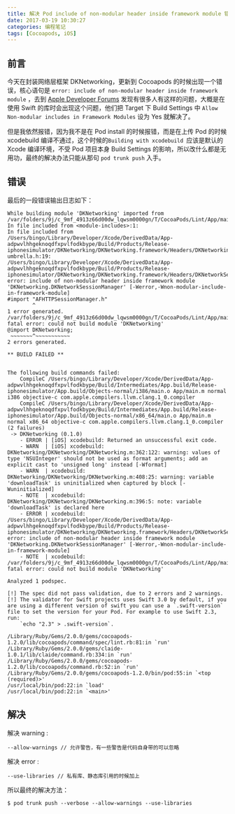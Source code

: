 ```yaml
---
title: 解决 Pod include of non-modular header inside framework module 错误
date: 2017-03-19 10:30:27
categories: 编程笔记
tags: [Cocoapods, iOS]
---
```


## 前言

今天在封装网络层框架 DKNetworking，更新到 Cocoapods 的时候出现一个错误，核心语句是 `error: include of non-modular header inside framework module` ，去到 [ Apple Developer Forums](https://forums.developer.apple.com/thread/23554) 发现有很多人有这样的问题，大概是在使用 Swift 的库时会出现这个问题，他们把 Target 下 Build Settings 中 `Allow Non-modular includes in Framework Modules` 设为 Yes 就解决了。

但是我依然报错，因为我不是在 Pod install 的时候报错，而是在上传 Pod 的时候 xcodebuild 编译不通过，这个时候的`Building with xcodebuild `应该是默认的 Xcode 编译环境，不受 Pod 项目本身 Build Settings 的影响，所以改什么都是无用功，最终的解决办法只能从那句 `pod trunk push` 入手。

<!-- more -->

## 错误

最后的一段错误输出日志如下：

```objc
While building module 'DKNetworking' imported from /var/folders/9j/c_9mf_4913z66d00dw_lqwsm0000gn/T/CocoaPods/Lint/App/main.m:3:
In file included from <module-includes>:1:
In file included from /Users/bingo/Library/Developer/Xcode/DerivedData/App-adpwvlhhgeknoqdfxpvlfodkbype/Build/Products/Release-iphonesimulator/DKNetworking/DKNetworking.framework/Headers/DKNetworking-umbrella.h:19:
/Users/bingo/Library/Developer/Xcode/DerivedData/App-adpwvlhhgeknoqdfxpvlfodkbype/Build/Products/Release-iphonesimulator/DKNetworking/DKNetworking.framework/Headers/DKNetworkSessionManager.h:9:9: error: include of non-modular header inside framework module 'DKNetworking.DKNetworkSessionManager' [-Werror,-Wnon-modular-include-in-framework-module]
#import "AFHTTPSessionManager.h"
        ^
1 error generated.
/var/folders/9j/c_9mf_4913z66d00dw_lqwsm0000gn/T/CocoaPods/Lint/App/main.m:3:9: fatal error: could not build module 'DKNetworking'
@import DKNetworking;
 ~~~~~~~^~~~~~~~~~~~
2 errors generated.

** BUILD FAILED **


The following build commands failed:
	CompileC /Users/bingo/Library/Developer/Xcode/DerivedData/App-adpwvlhhgeknoqdfxpvlfodkbype/Build/Intermediates/App.build/Release-iphonesimulator/App.build/Objects-normal/i386/main.o App/main.m normal i386 objective-c com.apple.compilers.llvm.clang.1_0.compiler
	CompileC /Users/bingo/Library/Developer/Xcode/DerivedData/App-adpwvlhhgeknoqdfxpvlfodkbype/Build/Intermediates/App.build/Release-iphonesimulator/App.build/Objects-normal/x86_64/main.o App/main.m normal x86_64 objective-c com.apple.compilers.llvm.clang.1_0.compiler
(2 failures)
 -> DKNetworking (0.1.0)
    - ERROR | [iOS] xcodebuild: Returned an unsuccessful exit code.
    - WARN  | [iOS] xcodebuild:  DKNetworking/DKNetworking/DKNetworking.m:362:122: warning: values of type 'NSUInteger' should not be used as format arguments; add an explicit cast to 'unsigned long' instead [-Wformat]
    - WARN  | xcodebuild:  DKNetworking/DKNetworking/DKNetworking.m:408:25: warning: variable 'downloadTask' is uninitialized when captured by block [-Wuninitialized]
    - NOTE  | xcodebuild:  DKNetworking/DKNetworking/DKNetworking.m:396:5: note: variable 'downloadTask' is declared here
    - ERROR | xcodebuild:  /Users/bingo/Library/Developer/Xcode/DerivedData/App-adpwvlhhgeknoqdfxpvlfodkbype/Build/Products/Release-iphonesimulator/DKNetworking/DKNetworking.framework/Headers/DKNetworkSessionManager.h:9:9: error: include of non-modular header inside framework module 'DKNetworking.DKNetworkSessionManager' [-Werror,-Wnon-modular-include-in-framework-module]
    - NOTE  | xcodebuild:  /var/folders/9j/c_9mf_4913z66d00dw_lqwsm0000gn/T/CocoaPods/Lint/App/main.m:3:9: fatal error: could not build module 'DKNetworking'

Analyzed 1 podspec.

[!] The spec did not pass validation, due to 2 errors and 2 warnings.
[!] The validator for Swift projects uses Swift 3.0 by default, if you are using a different version of swift you can use a `.swift-version` file to set the version for your Pod. For example to use Swift 2.3, run: 
    `echo "2.3" > .swift-version`.

/Library/Ruby/Gems/2.0.0/gems/cocoapods-1.2.0/lib/cocoapods/command/spec/lint.rb:81:in `run'
/Library/Ruby/Gems/2.0.0/gems/claide-1.0.1/lib/claide/command.rb:334:in `run'
/Library/Ruby/Gems/2.0.0/gems/cocoapods-1.2.0/lib/cocoapods/command.rb:52:in `run'
/Library/Ruby/Gems/2.0.0/gems/cocoapods-1.2.0/bin/pod:55:in `<top (required)>'
/usr/local/bin/pod:22:in `load'
/usr/local/bin/pod:22:in `<main>'

```

## 解决

解决 warning : 

```vim
--allow-warnings // 允许警告，有一些警告是代码自身带的可以忽略
```

解决 error : 

```vim
--use-libraries // 私有库、静态库引用的时候加上
```

所以最终的解决方法：

```objc
$ pod trunk push --verbose --allow-warnings --use-libraries
```